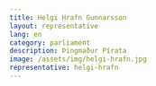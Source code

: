 ```yaml
---
title: Helgi Hrafn Gunnarsson
layout: representative
lang: en
category: parliament
description: Þingmaður Pírata
image: /assets/img/helgi-hrafn.jpg
representative: helgi-hrafn
---
```


